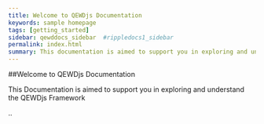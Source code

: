 ```yaml
---
title: Welcome to QEWDjs Documentation
keywords: sample homepage
tags: [getting_started]
sidebar: qewddocs_sidebar  #rippledocs1_sidebar
permalink: index.html
summary: This documentation is aimed to support you in exploring and understand the QEWDjs framework.
---
```


##Welcome to QEWDjs Documentation 

This Documentation is aimed to support you in exploring and understand the QEWDjs Framework 

..
